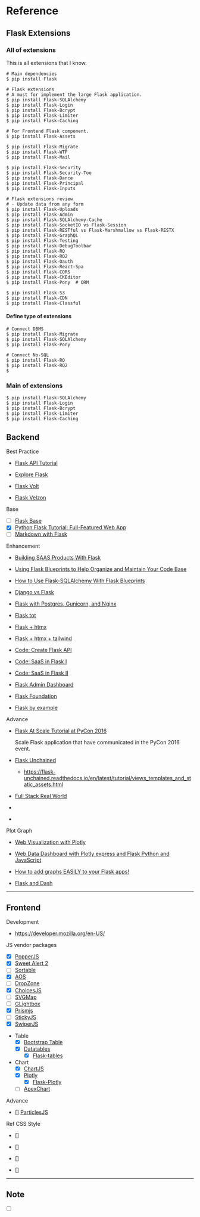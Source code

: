 Reference
=========

Flask Extensions
---

### All of extensions

This is all extensions that I know.

```shell
# Main dependencies
$ pip install Flask

# Flask extensions
# A must for implement the large Flask application.
$ pip install Flask-SQLAlchemy
$ pip install Flask-Login
$ pip install Flask-Bcrypt
$ pip install Flask-Limiter
$ pip install Flask-Caching

# For Frontend Flask component.
$ pip install Flask-Assets

$ pip install Flask-Migrate
$ pip install Flask-WTF
$ pip install Flask-Mail

$ pip install Flask-Security
$ pip install Flask-Security-Too
$ pip install Flask-Dance
$ pip install Flask-Principal
$ pip install Flask-Inputs

# Flask extensions review
# - Update data from any form
$ pip install Flask-Uploads
$ pip install Flask-Admin
$ pip install Flask-SQLAlchemy-Cache
$ pip install Flask-SocketIO vs Flask-Session
$ pip install Flask-RESTful vs Flask-Marshmallow vs Flask-RESTX
$ pip install Flask-GraphQL
$ pip install Flask-Testing
$ pip install Flask-DebugToolbar
$ pip install Flask-RQ
$ pip install Flask-RQ2
$ pip install Flask-Oauth
$ pip install Flask-React-Spa
$ pip install Flask-CORS
$ pip install Flask-CKEditor
$ pip install Flask-Pony  # ORM

$ pip install Flask-S3
$ pip install Flask-CDN
$ pip install Flask-Classful
```

#### Define type of extensions

```shell
# Connect DBMS
$ pip install Flask-Migrate
$ pip install Flask-SQLAlchemy
$ pip install Flask-Pony

# Connect No-SQL
$ pip install Flask-RQ
$ pip install Flask-RQ2
$ 
```

### Main of extensions

```shell
$ pip install Flask-SQLAlchemy
$ pip install Flask-Login
$ pip install Flask-Bcrypt
$ pip install Flask-Limiter
$ pip install Flask-Caching
```


Backend
-------

Best Practice

- [Flask API Tutorial](https://github.com/saxsax1995/python-flask-api-tutorial/)

- [Explore Flask](http://exploreflask.com/en/latest/index.html)
- [Flask Volt](https://themesberg.com/docs/flask/volt-dashboard/getting-started/overview/)
- [Flask Velzon](https://themesbrand.com/velzon/docs/flask/index.html)

Base

- [ ] [Flask Base](https://github.com/hack4impact/flask-base)
- [x] [Python Flask Tutorial: Full-Featured Web App](https://www.youtube.com/watch?v=MwZwr5Tvyxo)
- [ ] [Markdown with Flask](https://www.digitalocean.com/community/tutorials/how-to-use-python-markdown-with-flask-and-sqlite)
  
Enhancement

- [Building SAAS Products With Flask](https://www.youtube.com/watch?v=biURI5jLGzM)
- [Using Flask Blueprints to Help Organize and Maintain Your Code Base](https://www.youtube.com/watch?v=MYYd4sImfmI)
- [How to Use Flask-SQLAlchemy With Flask Blueprints](https://www.youtube.com/watch?v=WhwU1-DLeVw)
- [Django vs Flask](https://testdriven.io/blog/django-vs-flask/)
- [Flask with Postgres, Gunicorn, and Nginx](https://testdriven.io/blog/dockerizing-flask-with-postgres-gunicorn-and-nginx/)
- [Flask tot](https://github.com/flatplanet/flasker/blob/main/templates/dashboard.html)
- [Flask + htmx](https://github.com/talkpython/htmx-python-course)
- [Flask + htmx + tailwind](https://testdriven.io/blog/flask-htmx-tailwind/)

- [Code: Create Flask API](https://github.com/Sumukh/create-flask-api)
- [Code: SaaS in Flask I](https://github.com/Sumukh/ignite-pdf-watermarker/blob/master/appname/settings.py)
- [Code: SaaS in Flask II](https://github.com/nickjj/build-a-saas-app-with-flask)

- [Flask Admin Dashboard](https://github.com/jonalxh/Flask-Admin-Dashboard?ref=morioh.com&utm_source=morioh.com)
- [Flask Foundation](https://github.com/JackStouffer/Flask-Foundation)
- [Flask by example](https://danidee10.github.io/2016/11/14/flask-by-example-7.html)

Advance

- [Flask At Scale Tutorial at PyCon 2016](https://github.com/miguelgrinberg/flack)
  
  Scale Flask application that have communicated in the PyCon 2016 event.

- [Flask Unchained](https://github.com/briancappello/flask-unchained)
  - https://flask-unchained.readthedocs.io/en/latest/tutorial/views_templates_and_static_assets.html
  
- [Full Stack Real World](https://github.com/gothinkster/realworld)

- [](https://python-web.teclado.com/section14/lectures/05_toggle_dark_mode_css_variables/)
- [](https://arac.tecladocode.com/)

Plot Graph

- [Web Visualization with Plotly](https://towardsdatascience.com/web-visualization-with-plotly-and-flask-3660abf9c946)
- [Web Data Dashboard with Plotly express and Flask Python and JavaScript](https://www.youtube.com/watch?v=B97qWOUvlnU)
- [How to add graphs EASILY to your Flask apps!](https://www.youtube.com/watch?v=E2hytuQvLlE)

- [Flask and Dash](https://hackersandslackers.com/plotly-dash-with-flask/)

---

Frontend
--------

Development
  
- https://developer.mozilla.org/en-US/

JS vendor packages

- [x] [PopperJS](https://popper.js.org/)
- [x] [Sweet Alert 2](https://sweetalert2.github.io/)
- [ ] [Sortable](https://sortablejs.github.io/Sortable/)
- [x] [AOS](https://github.com/michalsnik/aos)
- [ ] [DropZone]()
- [x] [ChoicesJS]()
- [ ] [SVGMap]()
- [ ] [GLightbox](https://biati-digital.github.io/glightbox/#examples)
- [x] [Prismjs](https://prismjs.com/#examples)
- [ ] [StickyJS](https://sticksy.js.org/)
- [x] [SwiperJS](https://swiperjs.com/)

- Table
  - [x] [Bootstrap Table](https://bootstrap-table.com/)
  - [x] [Datatables](https://datatables.net/)
    - [x] [Flask-tables](https://github.com/miguelgrinberg/flask-tables)

- Chart  
  - [x] [ChartJS](https://www.chartjs.org/docs/latest/)
  - [x] [Plotly](https://plotly.com/python/plotly-fundamentals/)
    - [x] [Flask-Plotly](https://github.com/alanjones2/Flask-Plotly)
  - [ ] [ApexChart](https://apexcharts.com/)
  
Advance

- [] [ParticlesJS](https://marcbruederlin.github.io/particles.js/#documentation)

Ref CSS Style

- [] [](https://gosnippets.com/snippets/custom-toast-notification-with-progress-bar)
- [] [](https://codyhouse.co/ds/components/app/dialog)
- [] [](https://www.marcandrew.me/tag/design-tips/)

- [] [](https://devsnap.me/css-code-examples)

---

Note
----

- [ ] [](https://django-htmx.readthedocs.io/en/latest/installation.html)
